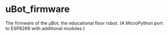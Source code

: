 # uBot_firmware
The firmware of the μBot, the educational floor robot. (A MicroPython port to ESP8266 with additional modules.)

